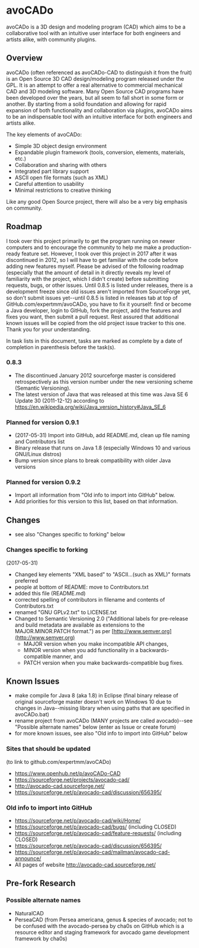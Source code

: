 # avoCADo
avoCADo is a 3D design and modeling program (CAD) which aims to be a collaborative tool with an intuitive user interface for both engineers and artists alike, with community plugins.

## Overview

avoCADo (often referenced as avoCADo-CAD to distinguish it from the fruit) is an Open Source 3D CAD design/modeling program released under the GPL. It is an attempt to offer a real alternative to commercial mechanical CAD and 3D modeling software. Many Open Source CAD programs have been developed over the years, but all seem to fall short in some form or another. By starting from a solid foundation and allowing for rapid expansion of both functionality and collaboration via plugins, avoCADo aims to be an indispensable tool with an intuitive interface for both engineers and artists alike.

The key elements of avoCADo:
* Simple 3D object design environment
* Expandable plugin framework (tools, conversion, elements, materials, etc.)
* Collaboration and sharing with others
* Integrated part library support
* ASCII open file formats (such as XML)
* Careful attention to usability
* Minimal restrictions to creative thinking

Like any good Open Source project, there will also be a very big emphasis on community. 

## Roadmap
I took over this project primarily to get the program running on newer computers and to encourage the community to help me make a production-ready feature set. However, I took over this project in 2017 after it was discontinued in 2012, so I will have to get familiar with the code before adding new features myself. Please be advised of the following roadmap (especially that the amount of detail in it directly reveals my level of familiarity with the project, which I didn't create) before submitting requests, bugs, or other issues. Until 0.8.5 is listed under releases, there is a development freeze since old issues aren't imported from SourceForge yet, so don't submit issues yet--until 0.8.5 is listed in releases tab at top of GitHub.com/expertmm/avoCADo, you have to fix it yourself: find or become a Java developer, login to GitHub, fork the project, add the features and fixes you want, then submit a pull request. Rest assured that additional known issues will be copied from the old project issue tracker to this one. Thank you for your understanding.

In task lists in this document, tasks are marked as complete by a date of completion in parenthesis before the task(s).

### 0.8.3
* The discontinued January 2012 sourceforge master is considered retrospectively as this version number under the new versioning scheme (Semantic Versioning).
* The latest version of Java that was released at this time was Java SE 6 Update 30 (2011-12-12) according to https://en.wikipedia.org/wiki/Java_version_history#Java_SE_6

### Planned for version 0.9.1
* (2017-05-31) Import into GitHub, add README.md, clean up file naming and Contributors list
* Binary release that runs on Java 1.8 (especially Windows 10 and various GNU/Linux distros)
* Bump version since plans to break compatibility with older Java versions

### Planned for version 0.9.2
* Import all information from "Old info to import into GitHub" below.
* Add priorities for this version to this list, based on that information.

## Changes
* see also "Changes specific to forking" below

### Changes specific to forking
(2017-05-31)
* Changed key elements "XML based" to "ASCII...(such as XML)" formats preferred
* people at bottom of README: move to Contributors.txt
* added this file (README.md)
* corrected spelling of contributors in filename and contents of Contributors.txt
* renamed "GNU GPLv2.txt" to LICENSE.txt
* Changed to Semantic Versioning 2.0 ("Additional labels for pre-release and build metadata are available as extensions to the MAJOR.MINOR.PATCH format.") as per [http://www.semver.org](http://www.semver.org)
  * MAJOR version when you make incompatible API changes,
  * MINOR version when you add functionality in a backwards-compatible manner, and
  * PATCH version when you make backwards-compatible bug fixes.

## Known Issues
* make compile for Java 8 (aka 1.8) in Eclipse (final binary release of original sourceforge master doesn't work on Windows 10 due to changes in Java--missing library when using paths that are specified in avoCADo.bat)
* rename project from avoCADo (MANY projects are called avocado)--see "Possible alternate names" below (enter as Issue or create forum)
* for more known issues, see also "Old info to import into GitHub" below

### Sites that should be updated
(to link to github.com/expertmm/avoCADo)
* https://www.openhub.net/p/avoCADo-CAD
* https://sourceforge.net/projects/avocado-cad/
* http://avocado-cad.sourceforge.net/
* https://sourceforge.net/p/avocado-cad/discussion/656395/

### Old info to import into GitHub
* https://sourceforge.net/p/avocado-cad/wiki/Home/
* https://sourceforge.net/p/avocado-cad/bugs/ (including CLOSED)
* https://sourceforge.net/p/avocado-cad/feature-requests/ (including CLOSED)
* https://sourceforge.net/p/avocado-cad/discussion/656395/
* https://sourceforge.net/p/avocado-cad/mailman/avocado-cad-announce/
* All pages of website http://avocado-cad.sourceforge.net/

## Pre-fork Research

### Possible alternate names
* NaturalCAD
* PerseaCAD (from Persea americana, genus & species of avocado; not to be confused with the avocado-persea by cha0s on GitHub which is a resource editor and staging framework for avocado game development framework by cha0s)

